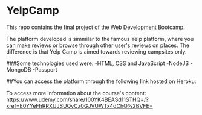 # YelpCamp

This repo contains the final project of the Web Development Bootcamp.

The plaftorm developed is simmilar to the famous Yelp platform, where you can make reviews or browse through other user's reviews on places. The difference is that Yelp Camp is aimed towards reviewing campsites only.

###Some technologies used were:
  -HTML, CSS and JavaScript
  -NodeJS
  -MongoDB
  -Passport
 
##You can access the platform through the following link hosted on Heroku:


To access more information about the course's content: https://www.udemy.com/share/100YK4BEASd11STHQ=/?xref=E0YYeFhRRXUJSUQvCz0GJVUWTx4dChQ%2BVFE=
